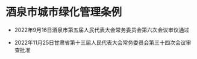 # 酒泉市城市绿化管理条例

- 2022年9月16日酒泉市第五届人民代表大会常务委员会第六次会议审议通过

- 2022年11月25日甘肃省第十三届人民代表大会常务委员会第三十四次会议审查批准

<!-- INFO END -->
